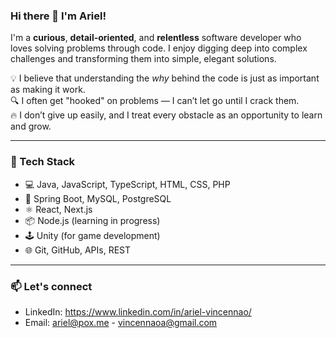 ### Hi there 👋 I'm Ariel!

I'm a **curious**, **detail-oriented**, and **relentless** software developer who loves solving problems through code. I enjoy digging deep into complex challenges and transforming them into simple, elegant solutions.

💡 I believe that understanding the *why* behind the code is just as important as making it work.  
🔍 I often get "hooked" on problems — I can’t let go until I crack them.  
🔥 I don’t give up easily, and I treat every obstacle as an opportunity to learn and grow.

---

### 🧰 Tech Stack

- 💻 Java, JavaScript, TypeScript, HTML, CSS, PHP
- 🌱 Spring Boot, MySQL, PostgreSQL
- ⚛️ React, Next.js
- 📦 Node.js (learning in progress)
- 🕹 Unity (for game development)
- 🌐 Git, GitHub, APIs, REST
---

### 📫 Let's connect

- LinkedIn: https://www.linkedin.com/in/ariel-vincennao/
- Email: ariel@pox.me - vincennaoa@gmail.com
